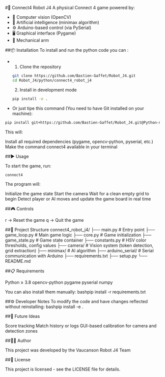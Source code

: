 #🤖 Connect4 Robot J4
A physical Connect 4 game powered by:

- 🎥 Computer vision (OpenCV)
- 🧠 Artificial intelligence (minimax algorithm)
- ⚙️ Arduino-based control (via PySerial)
- 🖥 Graphical interface (Pygame)
- 🦾 Mechanical arm


##📦 Installation
To install and run the python code you can :
- 1. Clone the repository
    ```bash
    git clone https://github.com/Bastien-Gaffet/Robot_J4.git
    cd Robot_J4/python/connect4_robot_j4
    ```
    2. Install in development mode
    ```bash
    pip install -e . 
    ```
- Or just tipe this command (You need to have Git installed on your machine): 
```bash
pip install git+https://github.com/Bastien-Gaffet/Robot_J4.git@Python-main-modification#subdirectory=connect4_robot_j4
```
This will:

Install all required dependencies (pygame, opencv-python, pyserial, etc.)
Make the command connect4 available in your terminal

##▶️ Usage

To start the game, run:
```bash
connect4
```
The program will:

Initialize the game state
Start the camera
Wait for a clean empty grid to begin
Detect player or AI moves and update the game board in real time


##🎮 Controls

r → Reset the game
q → Quit the game


##🧱 Project Structure
connect4_robot_j4/
├── main.py                  # Entry point
├── game_loop.py            # Main game logic
├── core.py                 # Game initialization
├── game_state.py           # Game state container
├── constants.py            # HSV color thresholds, config values
├── camera/                 # Vision system (token detection, grid extraction)
├── minimax/                # AI algorithm
├── arduino_serial/         # Serial communication with Arduino
├── requirements.txt
├── setup.py
└── README.md

##📋 Requirements

Python ≥ 3.8
opencv-python
pygame
pyserial
numpy

You can also install them manually:
bashpip install -r requirements.txt

##⚙️ Developer Notes
To modify the code and have changes reflected without reinstalling:
bashpip install -e .

##🚀 Future Ideas

Score tracking
Match history or logs
GUI-based calibration for camera and detection zones


##👨‍🔬 Author

This project was developed by the Vaucanson Robot J4 Team

##📄 License

This project is licensed - see the LICENSE file for details.